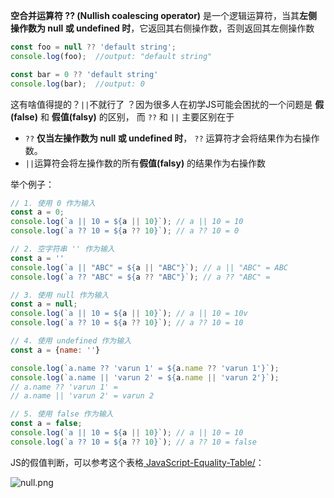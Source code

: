 **空合并运算符 ?? (Nullish coalescing operator)** 是一个逻辑运算符，当其**左侧操作数为 null 或 undefined 时**，它返回其右侧操作数，否则返回其左侧操作数

```js
const foo = null ?? 'default string';
console.log(foo);  //output: "default string"

const bar = 0 ?? 'default string'
console.log(bar);  //output: 0
```

这有啥值得提的？`||`不就行了 ？因为很多人在初学JS可能会困扰的一个问题是 **假 (false)** 和 **假值(falsy)** 的区别， 而 `??` 和 `||` 主要区别在于

- `??` **仅当左操作数为 null 或 undefined 时**， `??` 运算符才会将结果作为右操作数。
- `||`运算符会将左操作数的所有**假值(falsy)** 的结果作为右操作数

举个例子：

```js
// 1. 使用 0 作为输入 
const a = 0;
console.log(`a || 10 = ${a || 10}`); // a || 10 = 10
console.log(`a ?? 10 = ${a ?? 10}`); // a ?? 10 = 0

// 2. 空字符串 '' 作为输入
const a = ''
console.log(`a || "ABC" = ${a || "ABC"}`); // a || "ABC" = ABC
console.log(`a ?? "ABC" = ${a ?? "ABC"}`); // a ?? "ABC" = 

// 3. 使用 null 作为输入
const a = null;
console.log(`a || 10 = ${a || 10}`); // a || 10 = 10v
console.log(`a ?? 10 = ${a ?? 10}`); // a ?? 10 = 10

// 4. 使用 undefined 作为输入
const a = {name: ''}

console.log(`a.name ?? 'varun 1' = ${a.name ?? 'varun 1'}`); 
console.log(`a.name || 'varun 2' = ${a.name || 'varun 2'}`);
// a.name ?? 'varun 1' = 
// a.name || 'varun 2' = varun 2

// 5. 使用 false 作为输入
const a = false;
console.log(`a || 10 = ${a || 10}`); // a || 10 = 10
console.log(`a ?? 10 = ${a ?? 10}`); // a ?? 10 = false
```

JS的假值判断，可以参考这个表格[ JavaScript-Equality-Table/](https://link.juejin.cn?target=https%3A%2F%2Fdorey.github.io%2FJavaScript-Equality-Table%2F)：

![null.png](https://p3-juejin.byteimg.com/tos-cn-i-k3u1fbpfcp/e8a814ba59664139b6f65cd29ef22d11~tplv-k3u1fbpfcp-jj-mark:3024:0:0:0:q75.awebp#?w=2322&h=961&s=456134&e=png&b=ececec)

## 

